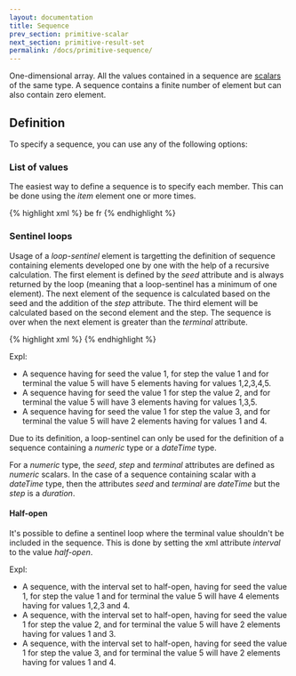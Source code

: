 ```yaml
---
layout: documentation
title: Sequence
prev_section: primitive-scalar
next_section: primitive-result-set
permalink: /docs/primitive-sequence/
---
```

One-dimensional array. All the values contained in a sequence are [scalars](../primitive-scalar) of the same type. A sequence contains a finite number of element but can also contain zero element.

## Definition

To specify a sequence, you can use any of the following options:

### List of values

The easiest way to define a sequence is to specify each member. This can be done using the *item* element one or more times.

{% highlight xml %}
<sequence type="text">
  <item>be</item>
  <item>fr</item>
</sequence>
{% endhighlight %}

### Sentinel loops

Usage of a *loop-sentinel* element is targetting the definition of sequence containing elements developed one by one with the help of a recursive calculation. The first element is defined by the *seed* attribute and is always returned by the loop (meaning that a loop-sentinel has a minimum of one element). The next element of the sequence is calculated based on the seed and the addition of the *step* attribute. The third element will be calculated based on the second element and the step. The sequence is over when the next element is greater than the *terminal* attribute.

{% highlight xml %}
<sequence type="dateTime">
    <loop-sentinel seed="2015-01-01" terminal="2017-01-01" step="1 year"/>
</sequence>
{% endhighlight %}

Expl:

* A sequence having for seed the value 1, for step the value 1 and for terminal the value 5 will have 5 elements having for values 1,2,3,4,5.
* A sequence having for seed the value 1 for step the value 2, and for terminal the value 5 will have 3 elements having for values 1,3,5.
* A sequence having for seed the value 1 for step the value 3, and for terminal the value 5 will have 2 elements having for values 1 and 4.

Due to its definition, a loop-sentinel can only be used for the definition of a sequence containing a *numeric* type or a *dateTime* type.

For a *numeric* type, the *seed*, *step* and *terminal* attributes are defined as *numeric* scalars. In the case of a sequence containing scalar with a *dateTime* type, then the attributes *seed* and *terminal* are *dateTime* but the *step* is a *duration*.

#### Half-open

It's possible to define a sentinel loop where the terminal value shouldn't be included in the sequence. This is done by setting the xml attribute *interval* to the value *half-open*.

Expl:

* A sequence, with the interval set to half-open, having for seed the value 1, for step the value 1 and for terminal the value 5 will have 4 elements having for values 1,2,3 and 4.
* A sequence, with the interval set to half-open, having for seed the value 1 for step the value 2, and for terminal the value 5 will have 2 elements having for values 1 and 3.
* A sequence, with the interval set to half-open, having for seed the value 1 for step the value 3, and for terminal the value 5 will have 2 elements having for values 1 and 4.